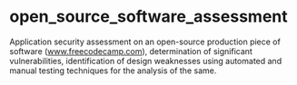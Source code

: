 # open_source_software_assessment

Application security assessment on an open-source production piece of software (www.freecodecamp.com), determination of significant vulnerabilities, identification of design weaknesses using automated and manual testing techniques for the analysis of the same.
